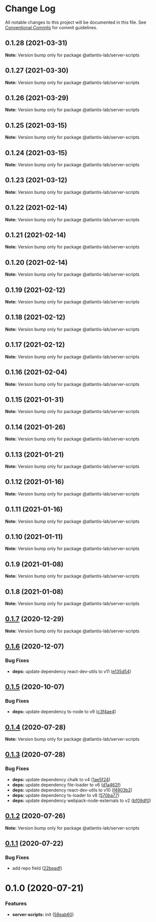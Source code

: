 # Change Log

All notable changes to this project will be documented in this file.
See [Conventional Commits](https://conventionalcommits.org) for commit guidelines.

## 0.1.28 (2021-03-31)

**Note:** Version bump only for package @atlantis-lab/server-scripts





## 0.1.27 (2021-03-30)

**Note:** Version bump only for package @atlantis-lab/server-scripts





## 0.1.26 (2021-03-29)

**Note:** Version bump only for package @atlantis-lab/server-scripts





## 0.1.25 (2021-03-15)

**Note:** Version bump only for package @atlantis-lab/server-scripts

## 0.1.24 (2021-03-15)

**Note:** Version bump only for package @atlantis-lab/server-scripts

## 0.1.23 (2021-03-12)

**Note:** Version bump only for package @atlantis-lab/server-scripts

## 0.1.22 (2021-02-14)

**Note:** Version bump only for package @atlantis-lab/server-scripts

## 0.1.21 (2021-02-14)

**Note:** Version bump only for package @atlantis-lab/server-scripts

## 0.1.20 (2021-02-14)

**Note:** Version bump only for package @atlantis-lab/server-scripts

## 0.1.19 (2021-02-12)

**Note:** Version bump only for package @atlantis-lab/server-scripts

## 0.1.18 (2021-02-12)

**Note:** Version bump only for package @atlantis-lab/server-scripts

## 0.1.17 (2021-02-12)

**Note:** Version bump only for package @atlantis-lab/server-scripts

## 0.1.16 (2021-02-04)

**Note:** Version bump only for package @atlantis-lab/server-scripts

## 0.1.15 (2021-01-31)

**Note:** Version bump only for package @atlantis-lab/server-scripts

## 0.1.14 (2021-01-26)

**Note:** Version bump only for package @atlantis-lab/server-scripts

## 0.1.13 (2021-01-21)

**Note:** Version bump only for package @atlantis-lab/server-scripts

## 0.1.12 (2021-01-16)

**Note:** Version bump only for package @atlantis-lab/server-scripts

## 0.1.11 (2021-01-16)

**Note:** Version bump only for package @atlantis-lab/server-scripts

## 0.1.10 (2021-01-11)

**Note:** Version bump only for package @atlantis-lab/server-scripts

## 0.1.9 (2021-01-08)

**Note:** Version bump only for package @atlantis-lab/server-scripts

## 0.1.8 (2021-01-08)

**Note:** Version bump only for package @atlantis-lab/server-scripts

## [0.1.7](https://github.com/Atlantis-Lab/nestjs/compare/@atlantis-lab/server-scripts@0.1.6...@atlantis-lab/server-scripts@0.1.7) (2020-12-29)

**Note:** Version bump only for package @atlantis-lab/server-scripts

## [0.1.6](https://github.com/Atlantis-Lab/nestjs/compare/@atlantis-lab/server-scripts@0.1.5...@atlantis-lab/server-scripts@0.1.6) (2020-12-07)

### Bug Fixes

- **deps:** update dependency react-dev-utils to v11 ([e135d54](https://github.com/Atlantis-Lab/nestjs/commit/e135d549ef8b5feb32eda7399449cd9e88d6e99b))

## [0.1.5](https://github.com/Atlantis-Lab/nestjs/compare/@atlantis-lab/server-scripts@0.1.4...@atlantis-lab/server-scripts@0.1.5) (2020-10-07)

### Bug Fixes

- **deps:** update dependency ts-node to v9 ([c3f4ae4](https://github.com/Atlantis-Lab/nestjs/commit/c3f4ae46d8a558b991598f22e23180cd287dd066))

## [0.1.4](https://github.com/Atlantis-Lab/nestjs/compare/@atlantis-lab/server-scripts@0.1.3...@atlantis-lab/server-scripts@0.1.4) (2020-07-28)

**Note:** Version bump only for package @atlantis-lab/server-scripts

## [0.1.3](https://github.com/Atlantis-Lab/nestjs/compare/@atlantis-lab/server-scripts@0.1.2...@atlantis-lab/server-scripts@0.1.3) (2020-07-28)

### Bug Fixes

- **deps:** update dependency chalk to v4 ([1ae5f24](https://github.com/Atlantis-Lab/nestjs/commit/1ae5f241e8eb4dadf6da9a64207e7eb34dc7abbe))
- **deps:** update dependency file-loader to v6 ([d1a462f](https://github.com/Atlantis-Lab/nestjs/commit/d1a462f484d058a7cf9311b3d20b983404ceb644))
- **deps:** update dependency react-dev-utils to v10 ([f4903b2](https://github.com/Atlantis-Lab/nestjs/commit/f4903b26470a8169227421c153fe247632ce8f95))
- **deps:** update dependency ts-loader to v8 ([570ba77](https://github.com/Atlantis-Lab/nestjs/commit/570ba777afa3711b1d9367c398b225ea802259ec))
- **deps:** update dependency webpack-node-externals to v2 ([bf09df0](https://github.com/Atlantis-Lab/nestjs/commit/bf09df0ca3c2a6990cb49c71708a52af274378f4))

## [0.1.2](https://github.com/Atlantis-Lab/nestjs/compare/@atlantis-lab/server-scripts@0.1.1...@atlantis-lab/server-scripts@0.1.2) (2020-07-26)

**Note:** Version bump only for package @atlantis-lab/server-scripts

## [0.1.1](https://github.com/Atlantis-Lab/nestjs/compare/@atlantis-lab/server-scripts@0.1.0...@atlantis-lab/server-scripts@0.1.1) (2020-07-22)

### Bug Fixes

- add repo field ([22beadf](https://github.com/Atlantis-Lab/nestjs/commit/22beadffda101c7c44f6082e6d2b6de4beaf3f29))

# 0.1.0 (2020-07-21)

### Features

- **server-scripts:** init ([58eab60](https://github.com/Atlantis-Lab/nestjs/commit/58eab609133a0fb29ba18c7eb1ca48e15b4cb8d0))
